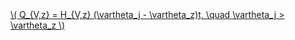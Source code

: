 <a href="/eco2_guide_center/1.%20ECO2%20Logic%20Guide/Hee1_Equation_List.html" class="equation-link" target="_blank" rel="noopener noreferrer">
  \( Q_{V,z} = H_{V,z} (\vartheta_j - \vartheta_z)t, \quad \vartheta_j > \vartheta_z \) 
</a>
